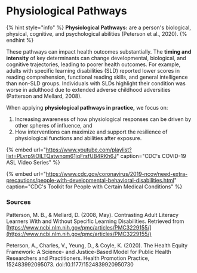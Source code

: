# Physiological Pathways

{% hint style="info" %}
**Physiological Pathways:** are a person's biological, physical, cognitive, and psychological abilities \(Peterson et al., 2020\).
{% endhint %}

These pathways can impact health outcomes substantially. The **timing and intensity** of key determinants can change developmental, biological, and cognitive trajectories, leading to poorer health outcomes. For example, adults with specific learning disabilities \(SLD\) reported lower scores in reading comprehension, functional reading skills, and general intelligence than non-SLD groups. Individuals with SLDs highlight their condition was worse in adulthood due to extended adverse childhood adversities \(Patterson and Mellard, 2008\).

When applying **physiological pathways in practice,** we focus on:

1. Increasing awareness of how physiological responses can be driven by other spheres of influence, and
2. How interventions can maximize and support the resilience of physiological functions and abilities after exposure.

{% embed url="https://www.youtube.com/playlist?list=PLvrp9iOILTQatwnqm61jqFrsfUB4RKh6J" caption="CDC\'s COVID-19 ASL Video Series" %}

{% embed url="https://www.cdc.gov/coronavirus/2019-ncov/need-extra-precautions/people-with-developmental-behavioral-disabilities.html" caption="CDC\'s Toolkit for People with Certain Medical Conditions" %}

### Sources

Patterson, M. B., & Mellard, D. \(2008, May\). Contrasting Adult Literacy Learners With and Without Specific Learning Disabilities. Retrieved from [https://www.ncbi.nlm.nih.gov/pmc/articles/PMC3229155/](https://www.ncbi.nlm.nih.gov/pmc/articles/PMC3229155/)

Peterson, A., Charles, V., Yeung, D., & Coyle, K. \(2020\). The Health Equity Framework: A Science- and Justice-Based Model for Public Health Researchers and Practitioners. Health Promotion Practice, 152483992095073. doi:10.1177/1524839920950730

